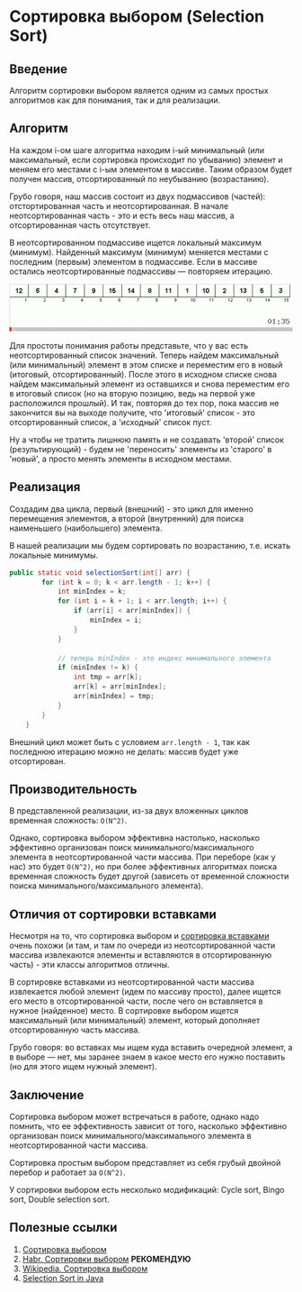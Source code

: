 # Сортировка выбором (Selection Sort)

## Введение

Алгоритм сортировки выбором является одним из самых простых алгоритмов как для понимания, так и для реализации.

## Алгоритм

На каждом i-ом шаге алгоритма находим i-ый минимальный (или максимальный, если сортировка происходит по убыванию) элемент и меняем его местами с i-ым элементом в массиве. Таким образом будет получен массив, отсортированный по неубыванию (возрастанию).

Грубо говоря, наш массив состоит из двух подмассивов (частей): отстортированная часть и неотсортированная. В начале неотсортированная часть - это и есть весь наш массив, а отсортированная часть отсутствует.

В неотсортированном подмассиве ищется локальный максимум (минимум).
Найденный максимум (минимум) меняется местами с последним (первым) элементом в подмассиве.
Если в массиве остались неотсортированные подмассивы — повторяем итерацию.

![Selection sort](../../images/algorithms/sorting/selection/selection_sort.gif)

Для простоты понимания работы представьте, что у вас есть неотсортированный список значений. Теперь найдем максимальный (или минимальный) элемент в этом списке и переместим его в новый (итоговый, отсортированный). После этого в исходном списке снова найдем максимальный элемент из оставшихся и снова переместим его в итоговый список (но на вторую позицию, ведь на первой уже расположился прошлый). И так, повторяя до тех пор, пока массив не закончится вы на выходе получите, что 'итоговый' список - это отсортированный список, а 'исходный' список пуст.

Ну а чтобы не тратить лишнюю память и не создавать 'второй' список (результирующий) - будем не 'переносить' элементы из 'старого' в 'новый', а просто менять элементы в исходном местами.

## Реализация

Создадим два цикла, первый (внешний) - это цикл для именно перемещения элементов, а второй (внутренний) для поиска наименьшего (наибольшего) элемента.

В нашей реализации мы будем сортировать по возрастанию, т.е. искать локальные минимумы.

```java
public static void selectionSort(int[] arr) {
        for (int k = 0; k < arr.length - 1; k++) {
            int minIndex = k;
            for (int i = k + 1; i < arr.length; i++) {
                if (arr[i] < arr[minIndex]) {
                    minIndex = i;
                }
            }

            // теперь minIndex - это индекс минимального элемента
            if (minIndex != k) {
                int tmp = arr[k];
                arr[k] = arr[minIndex];
                arr[minIndex] = tmp;
            }
        }
    }
```

Внешний цикл может быть с условием `arr.length - 1`, так как последнюю итерацию можно не делать: массив будет уже отсортирован.

## Производительность

В представленной реализации, из-за двух вложенных циклов временная сложность: `О(N^2)`.

Однако, сортировка выбором эффективна настолько, насколько эффективно организован поиск минимального/максимального элемента в неотсортированной части массива. При переборе (как у нас) это будет `О(N^2)`, но при более эффективных алгоритмах поиска временная сложность будет другой (зависеть от временной сложности поиска минимального/максимального элемента).

## Отличия от сортировки вставками

Несмотря на то, что сортировка выбором и [сортировка вставками](insertion.md) очень похожи (и там, и там по очереди из неотсортированной части массива извлекаются элементы и вставляются в отсортированную часть) - эти классы алгоритмов отличны.

В сортировке вставками из неотсортированной части массива извлекается любой элемент (идем по массиву просто), далее ищется его место в отсортированной части, после чего он вставляется в нужное (найденное) место. В сортировке выбором ищется максимальный (или минимальный) элемент, который дополняет отсортированную часть массива.

Грубо говоря: во вставках мы ищем куда вставить очередной элемент, а в выборе — нет, мы заранее знаем в какое место его нужно поставить (но для этого ищем нужный элемент).

## Заключение

Сортировка выбором может встречаться в работе, однако надо помнить, что ее эффективность зависит от того, насколько эффективно организован поиск минимального/максимального элемента в неотсортированной части массива.

Сортировка простым выбором представляет из себя грубый двойной перебор и работает за `O(N^2)`.

У сортировки выбором есть несколько модификаций: Cycle sort, Bingo sort, Double selection sort.

## Полезные ссылки

1. [Сортировка выбором](https://ru.algorithmica.org/cs/sorting/selection/)
2. [Habr. Сортировки выбором](https://habr.com/ru/articles/422085/) **РЕКОМЕНДУЮ**
3. [Wikipedia. Сортировка выбором](https://ru.wikipedia.org/wiki/%D0%A1%D0%BE%D1%80%D1%82%D0%B8%D1%80%D0%BE%D0%B2%D0%BA%D0%B0_%D0%B2%D1%8B%D0%B1%D0%BE%D1%80%D0%BE%D0%BC)
4. [Selection Sort in Java](https://www.baeldung.com/java-selection-sort)
